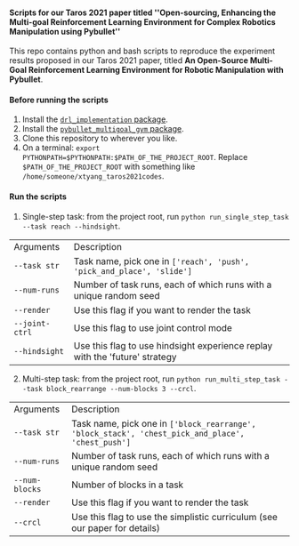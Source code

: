 #### Scripts for our Taros 2021 paper titled ''Open-sourcing, Enhancing the Multi-goal Reinforcement Learning Environment for Complex Robotics Manipulation using Pybullet''

This repo contains python and bash scripts to reproduce the experiment results proposed in our Taros 2021
paper, titled **An Open-Source Multi-Goal Reinforcement Learning Environment for Robotic Manipulation with Pybullet**.

#### Before running the scripts

1. Install the [`drl_implementation` package](https://github.com/IanYangChina/DRL_Implementation).
2. Install the [`pybullet_multigoal_gym` package](https://github.com/IanYangChina/pybullet_multigoal_gym).
3. Clone this repository to wherever you like.
4. On a terminal: `export PYTHONPATH=$PYTHONPATH:$PATH_OF_THE_PROJECT_ROOT`. 
Replace `$PATH_OF_THE_PROJECT_ROOT` with something like `/home/someone/xtyang_taros2021codes`.

#### Run the scripts

1. Single-step task:
from the project root, run `python run_single_step_task --task reach --hindsight`.

| | |
| :---------------------- | :----------------------------------------------- |
| Arguments               | Description                                      |
| `--task str`            | Task name, pick one in `['reach', 'push', 'pick_and_place', 'slide']` |
| `--num-runs`            | Number of task runs, each of which runs with a unique random seed |
| `--render`              | Use this flag if you want to render the task     |
| `--joint-ctrl`          | Use this flag to use joint control mode |
| `--hindsight`           | Use this flag to use hindsight experience replay with the 'future' strategy |

2. Multi-step task:
from the project root, run `python run_multi_step_task --task block_rearrange --num-blocks 3 --crcl`.

| | |
| :---------------------- | :----------------------------------------------- |
| Arguments               | Description                                      |
| `--task str`            | Task name, pick one in `['block_rearrange', 'block_stack', 'chest_pick_and_place', 'chest_push']` |
| `--num-runs`            | Number of task runs, each of which runs with a unique random seed |
| `--num-blocks`          | Number of blocks in a task |
| `--render`              | Use this flag if you want to render the task     |
| `--crcl`                | Use this flag to use the simplistic curriculum (see our paper for details) |
